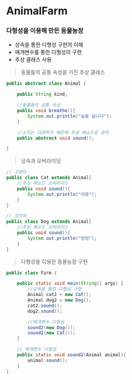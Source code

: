 # AnimalFarm

### 다형성을 이용해 만든 동물농장

- 상속을 통한 다형성 구현의 이해
- 매개변수를 통한 다형성의 구현
- 추상 클래스 사용

> 동물들의 공통 속성을 가진 추상 클래스

```java
public abstract class Animal {

	public String kind;

	//동물들의 공통 속성
	public void breathe(){
		System.out.println("숨을 쉽니다");
	}

	//소리는 다양하기 때문에 추상 메소드로 정의
	public abstract void sound();

}
```

> 상속과 오버라이딩

```java
// 고양이
public class Cat extends Animal{
	//추상 메소드 오버라이드
	public void sound(){
		System.out.println("야옹");
	}
}

// 강아지
public class Dog extends Animal{
	//추상 메소드 오버라이드
	public void sound(){
		System.out.println("멍멍");
	}
}
```

> 다형성을 이용한 동물농장 구현

```java
public class Farm {

	public static void main(String[] args) {
		//상속을 통한 다형성 구현
		Animal cat2 = new Cat();
		Animal dog2 = new Dog();
		cat2.sound();
		dog2.sound();

		//매개변수 다형성
		sound2(new Dog());
		sound2(new Cat());
	}

	// 매개변수 다형성
	public static void sound2(Animal animal){
		animal.sound();
	}
}
```
